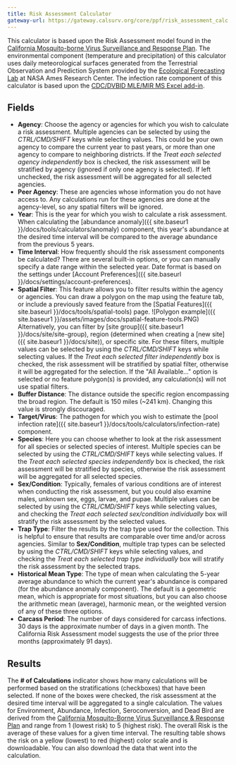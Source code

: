 ```yaml
---
title: Risk Assessment Calculator
gateway-url: https://gateway.calsurv.org/core/ppf/risk_assessment_calc
---
```

This calculator is based upon the Risk Assessment model found in the [California Mosquito-borne Virus Surveillance and Response Plan](<http://westnile.ca.gov/resources.php>). The environmental component (temperature and precipitation) of this calculator uses daily meteorological surfaces generated from the Terrestrial Observation and Prediction System provided by the [Ecological Forecasting Lab](<https://ecocast.arc.nasa.gov/>) at NASA Ames Research Center. The infection rate component of this calculator is based upon the [CDC/DVBID MLE/MIR MS Excel add-in](<https://www.cdc.gov/westnile/resourcepages/mosqSurvSoft.html>).

## Fields
* **Agency**: Choose the agency or agencies for which you wish to calculate a risk assessment. Multiple agencies can be selected by using the *CTRL/CMD/SHIFT* keys while selecting values. This could be your own agency to compare the current year to past years, or more than one agency to compare to neighboring districts. If the *Treat each selected agency independently* box is checked, the risk assessment will be stratified by agency (ignored if only one agency is selected). If left unchecked, the risk assessment will be aggregated for all selected agencies.
* **Peer Agency**: These are agencies whose information you do not have access to. Any calculations run for these agencies are done at the agency-level, so any spatial filters will be ignored.
* **Year**: This is the year for which you wish to calculate a risk assessment. When calculating the [abundance anomaly]({{ site.baseur1 }}/docs/tools/calculators/anomaly) component, this year's abundance at the desired time interval will be compared to the average abundance from the previous 5 years.
* **Time Interval**: How frequently should the risk assessment components be calculated? There are several built-in options, or you can manually specify a date range within the selected year. Date format is based on the settings under [Account Preferences]({{ site.baseurl }}/docs/settings/account-preferences).
* **Spatial Filter**: This feature allows you to filter results within the agency or agencies. You can draw a polygon on the map using the feature tab, or include a previously saved feature from the [Spatial Features]({{ site.baseurl }}/docs/tools/spatial-tools) page. ![Polygon example]({{ site.baseur1 }}/assets/images/docs/spatial-feature-tools.PNG) Alternatively, you can filter by [site group]({{ site.baseur1 }}/docs/site/site-group), region (determined when creating a [new site]({{ site.baseur1 }}/docs/site)), or specific site. For these filters, multiple values can be selected by using the *CTRL/CMD/SHIFT* keys while selecting values. If the *Treat each selected filter independently* box is checked, the risk assessment will be stratified by spatial filter, otherwise it will be aggregated for the selection. If the "All Available..." option is selected or no feature polygon(s) is provided, any calculation(s) will not use spatial filters.
* **Buffer Distance**: The distance outside the specific region encompassing the broad region. The default is 150 miles (~241 km). Changing this value is strongly discouraged.
* **Target/Virus**: The pathogen for which you wish to estimate the [pool infection rate]({{ site.baseur1 }}/docs/tools/calculators/infection-rate) component.
* **Species**: Here you can choose whether to look at the risk assessment for all species or selected species of interest. Multiple species can be selected by using the *CTRL/CMD/SHIFT* keys while selecting values. If the *Treat each selected species independently* box is checked, the risk assessment will be stratified by species, otherwise the risk assessment will be aggregated for all selected species.
* **Sex/Condition**: Typically, females of various conditions are of interest when conducting the risk assessment, but you could also examine males, unknown sex, eggs, larvae, and pupae. Multiple values can be selected by using the *CTRL/CMD/SHIFT* keys while selecting values, and checking the *Treat each selected sex/condition individually* box will stratify the risk assessment by the selected values.
* **Trap Type**: Filter the results by the trap type used for the collection. This is helpful to ensure that results are comparable over time and/or across agencies. Similar to **Sex/Condition**, multiple trap types can be selected by using the *CTRL/CMD/SHIFT* keys while selecting values, and checking the *Treat each selected trap type individually* box will stratify the risk assessment by the selected traps.
* **Historical Mean Type**: The type of mean when calculating the 5-year average abundance to which the current year's abundance is compared (for the abundance anomaly component). The default is a geometric mean, which is appropriate for most situations, but you can also choose the arithmetic mean (average), harmonic mean, or the weighted version of any of these three options.
* **Carcass Period**: The number of days considered for carcass infections. 30 days is the approximate number of days in a given month. The California Risk Assessment model suggests the use of the prior three months (approximately 91 days).

## Results
The **# of Calculations** indicator shows how many calculations will be performed based on the stratifications (checkboxes) that have been selected. If none of the boxes were checked, the risk assessment at the desired time interval will be aggregated to a single calculation. The values for Environment, Abundance, Infection, Seroconversion, and Dead Bird are derived from the [California Mosquito-Borne Virus Surveillance & Response Plan](<http://westnile.ca.gov/resources.php>) and range from 1 (lowest risk) to 5 (highest risk). The overall Risk is the average of these values for a given time interval. The resulting table shows the risk on a yellow (lowest) to red (highest) color scale and is downloadable. You can also download the data that went into the calculation.
